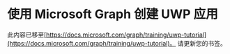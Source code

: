 # <a name="create-uwp-apps-with-microsoft-graph"></a>使用 Microsoft Graph 创建 UWP 应用

此内容已移至[https://docs.microsoft.com/graph/training/uwp-tutorial](https://docs.microsoft.com/graph/training/uwp-tutorial)。 请更新您的书签。
